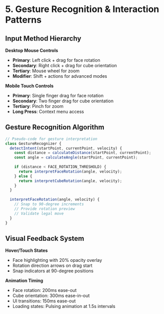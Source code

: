 # 5. Gesture Recognition & Interaction Patterns

## Input Method Hierarchy

**Desktop Mouse Controls**
- **Primary**: Left click + drag for face rotation
- **Secondary**: Right click + drag for cube orientation
- **Tertiary**: Mouse wheel for zoom
- **Modifier**: Shift + actions for advanced modes

**Mobile Touch Controls**
- **Primary**: Single finger drag for face rotation
- **Secondary**: Two finger drag for cube orientation  
- **Tertiary**: Pinch for zoom
- **Long Press**: Context menu access

## Gesture Recognition Algorithm

```javascript
// Pseudo-code for gesture interpretation
class GestureRecognizer {
  detectIntent(startPoint, currentPoint, velocity) {
    const distance = calculateDistance(startPoint, currentPoint);
    const angle = calculateAngle(startPoint, currentPoint);
    
    if (distance < FACE_ROTATION_THRESHOLD) {
      return interpretFaceRotation(angle, velocity);
    } else {
      return interpretCubeRotation(angle, velocity);
    }
  }
  
  interpretFaceRotation(angle, velocity) {
    // Snap to 90-degree increments
    // Provide rotation preview
    // Validate legal move
  }
}
```

## Visual Feedback System

**Hover/Touch States**
- Face highlighting with 20% opacity overlay
- Rotation direction arrows on drag start
- Snap indicators at 90-degree positions

**Animation Timing**
- Face rotation: 200ms ease-out
- Cube orientation: 300ms ease-in-out
- UI transitions: 150ms ease-out
- Loading states: Pulsing animation at 1.5s intervals
